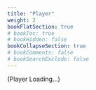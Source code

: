 ```yaml
---
title: "Player"
weight: 2
bookFlatSection: true
# bookToc: true
# bookHidden: false
bookCollapseSection: true
# bookComments: false
# bookSearchExclude: false
---
```






(Player Loading...)

